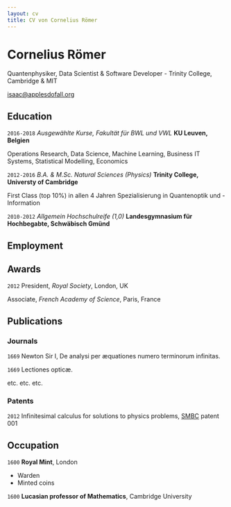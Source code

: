 ```yaml
---
layout: cv
title: CV von Cornelius Römer
---
```

# Cornelius Römer
Quantenphysiker, Data Scientist & Software Developer - Trinity College, Cambridge & MIT

<div id="webaddress">
<a href="cornelius.roemer@gmail.com">isaac@applesdofall.org</a>
</div>

## Education
`2016-2018`
*Ausgewählte Kurse, Fakultät für BWL und VWL* **KU Leuven, Belgien**

Operations Research, Data Science, Machine Learning, Business IT Systems, Statistical Modelling, Economics

`2012-2016`
*B.A. & M.Sc. Natural Sciences (Physics)*  **Trinity College, Universty of Cambridge**

First Class (top 10%) in allen 4 Jahren
Spezialisierung in Quantenoptik und -Information

`2010-2012`
*Allgemein Hochschulreife (1,0)*  **Landesgymnasium für Hochbegabte, Schwäbisch Gmünd**

## Employment


## Awards

`2012`
President, *Royal Society*, London, UK

Associate, *French Academy of Science*, Paris, France



## Publications

<!-- A list is also available [online](http://scholar.google.co.uk/citations?user=LTOTl0YAAAAJ) -->

### Journals

`1669`
Newton Sir I, De analysi per æquationes numero terminorum infinitas. 

`1669`
Lectiones opticæ.

etc. etc. etc.

### Patents

`2012`
Infinitesimal calculus for solutions to physics problems, [SMBC](http://www.techdirt.com/articles/20121011/09312820678/if-patents-had-been-around-time-newton.shtml) patent 001


## Occupation

`1600`
__Royal Mint__, London

- Warden
- Minted coins

`1600`
__Lucasian professor of Mathematics__, Cambridge University



<!-- ### Footer

Last updated: May 2013 -->


